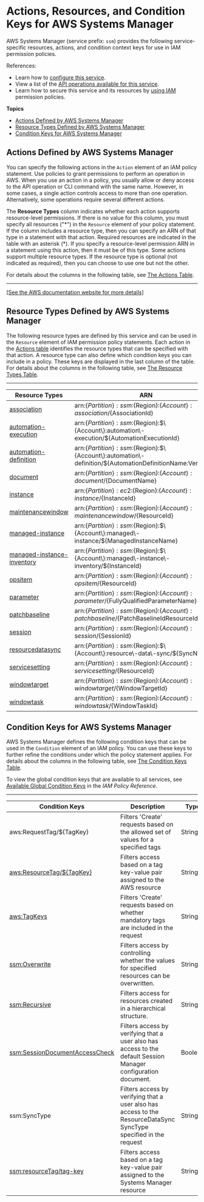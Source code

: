 # Actions, Resources, and Condition Keys for AWS Systems Manager<a name="list_awssystemsmanager"></a>

AWS Systems Manager \(service prefix: `ssm`\) provides the following service\-specific resources, actions, and condition context keys for use in IAM permission policies\.

References:
+ Learn how to [configure this service](https://docs.aws.amazon.com/systems-manager/latest/userguide/what-is-systems-manager.html)\.
+ View a list of the [API operations available for this service](https://docs.aws.amazon.com/systems-manager/latest/APIReference/Welcome.html)\.
+ Learn how to secure this service and its resources by [using IAM](https://docs.aws.amazon.com/systems-manager/latest/userguide/auth-and-access-control.html) permission policies\.

**Topics**
+ [Actions Defined by AWS Systems Manager](#awssystemsmanager-actions-as-permissions)
+ [Resource Types Defined by AWS Systems Manager](#awssystemsmanager-resources-for-iam-policies)
+ [Condition Keys for AWS Systems Manager](#awssystemsmanager-policy-keys)

## Actions Defined by AWS Systems Manager<a name="awssystemsmanager-actions-as-permissions"></a>

You can specify the following actions in the `Action` element of an IAM policy statement\. Use policies to grant permissions to perform an operation in AWS\. When you use an action in a policy, you usually allow or deny access to the API operation or CLI command with the same name\. However, in some cases, a single action controls access to more than one operation\. Alternatively, some operations require several different actions\.

The **Resource Types** column indicates whether each action supports resource\-level permissions\. If there is no value for this column, you must specify all resources \("\*"\) in the `Resource` element of your policy statement\. If the column includes a resource type, then you can specify an ARN of that type in a statement with that action\. Required resources are indicated in the table with an asterisk \(\*\)\. If you specify a resource\-level permission ARN in a statement using this action, then it must be of this type\. Some actions support multiple resource types\. If the resource type is optional \(not indicated as required\), then you can choose to use one but not the other\.

For details about the columns in the following table, see [The Actions Table](reference_policies_actions-resources-contextkeys.md#actions_table)\.


****  
[\[See the AWS documentation website for more details\]](http://docs.aws.amazon.com/IAM/latest/UserGuide/list_awssystemsmanager.html)

## Resource Types Defined by AWS Systems Manager<a name="awssystemsmanager-resources-for-iam-policies"></a>

The following resource types are defined by this service and can be used in the `Resource` element of IAM permission policy statements\. Each action in the [Actions table](#awssystemsmanager-actions-as-permissions) identifies the resource types that can be specified with that action\. A resource type can also define which condition keys you can include in a policy\. These keys are displayed in the last column of the table\. For details about the columns in the following table, see [The Resource Types Table](reference_policies_actions-resources-contextkeys.md#resources_table)\.


****  

| Resource Types | ARN | Condition Keys | 
| --- | --- | --- | 
|   [ association ](https://docs.aws.amazon.com/systems-manager/latest/userguide/systems-manager-associations.html)  |  arn:$\{Partition\}:ssm:$\{Region\}:$\{Account\}:association/$\{AssociationId\}  |  | 
|   [ automation\-execution ](https://docs.aws.amazon.com/systems-manager/latest/userguide/automation-working.html)  |  arn:$\{Partition\}:ssm:$\{Region\}:$\{Account\}:automation\-execution/$\{AutomationExecutionId\}  |  | 
|   [ automation\-definition ](https://docs.aws.amazon.com/systems-manager/latest/userguide/automation-documents.html)  |  arn:$\{Partition\}:ssm:$\{Region\}:$\{Account\}:automation\-definition/$\{AutomationDefinitionName:VersionId\}  |  | 
|   [ document ](https://docs.aws.amazon.com/systems-manager/latest/userguide/sysman-ssm-docs.html)  |  arn:$\{Partition\}:ssm:$\{Region\}:$\{Account\}:document/$\{DocumentName\}  |   [ aws:ResourceTag/$\{TagKey\} ](#awssystemsmanager-aws_ResourceTag___TagKey_)   [ ssm:resourceTag/tag\-key ](#awssystemsmanager-ssm_resourceTag_tag-key)   | 
|   [ instance ](https://docs.aws.amazon.com/systems-manager/latest/userguide/iam-policy-structure.html#EC2_ARN_Format)  |  arn:$\{Partition\}:ec2:$\{Region\}:$\{Account\}:instance/$\{InstanceId\}  |   [ aws:ResourceTag/$\{TagKey\} ](#awssystemsmanager-aws_ResourceTag___TagKey_)   [ ssm:resourceTag/tag\-key ](#awssystemsmanager-ssm_resourceTag_tag-key)   | 
|   [ maintenancewindow ](https://docs.aws.amazon.com/systems-manager/latest/userguide/systems-manager-maintenance.html)  |  arn:$\{Partition\}:ssm:$\{Region\}:$\{Account\}:maintenancewindow/$\{ResourceId\}  |   [ aws:ResourceTag/$\{TagKey\} ](#awssystemsmanager-aws_ResourceTag___TagKey_)   [ ssm:resourceTag/tag\-key ](#awssystemsmanager-ssm_resourceTag_tag-key)   | 
|   [ managed\-instance ](https://docs.aws.amazon.com/systems-manager/latest/userguide/what-is-systems-manager.html)  |  arn:$\{Partition\}:ssm:$\{Region\}:$\{Account\}:managed\-instance/$\{ManagedInstanceName\}  |   [ aws:ResourceTag/$\{TagKey\} ](#awssystemsmanager-aws_ResourceTag___TagKey_)   [ ssm:resourceTag/tag\-key ](#awssystemsmanager-ssm_resourceTag_tag-key)   | 
|   [ managed\-instance\-inventory ](https://docs.aws.amazon.com/systems-manager/latest/userguide/sysman-inventory-configuring.html)  |  arn:$\{Partition\}:ssm:$\{Region\}:$\{Account\}:managed\-instance\-inventory/$\{InstanceId\}  |  | 
|   [ opsitem ](https://docs.aws.amazon.com/systems-manager/latest/userguide/OpsCenter-working-with-OpsItems.html)  |  arn:$\{Partition\}:ssm:$\{Region\}:$\{Account\}:opsitem/$\{ResourceId\}  |  | 
|   [ parameter ](https://docs.aws.amazon.com/systems-manager/latest/userguide/systems-manager-parameter-store.html)  |  arn:$\{Partition\}:ssm:$\{Region\}:$\{Account\}:parameter/$\{FullyQualifiedParameterName\}  |   [ aws:ResourceTag/$\{TagKey\} ](#awssystemsmanager-aws_ResourceTag___TagKey_)   [ ssm:resourceTag/tag\-key ](#awssystemsmanager-ssm_resourceTag_tag-key)   | 
|   [ patchbaseline ](https://docs.aws.amazon.com/systems-manager/latest/userguide/systems-manager-patch.html)  |  arn:$\{Partition\}:ssm:$\{Region\}:$\{Account\}:patchbaseline/$\{PatchBaselineIdResourceId\}  |   [ aws:ResourceTag/$\{TagKey\} ](#awssystemsmanager-aws_ResourceTag___TagKey_)   [ ssm:resourceTag/tag\-key ](#awssystemsmanager-ssm_resourceTag_tag-key)   | 
|   [ session ](https://docs.aws.amazon.com/systems-manager/latest/userguide/session-manager.html)  |  arn:$\{Partition\}:ssm:$\{Region\}:$\{Account\}:session/$\{SessionId\}  |  | 
|   [ resourcedatasync ](https://docs.aws.amazon.com/systems-manager/latest/userguide/sysman-inventory-datasync.html)  |  arn:$\{Partition\}:ssm:$\{Region\}:$\{Account\}:resource\-data\-sync/$\{SyncName\}  |  | 
|   [ servicesetting ](https://docs.aws.amazon.com/systems-manager/latest/userguide/API_ServiceSetting.html)  |  arn:$\{Partition\}:ssm:$\{Region\}:$\{Account\}:servicesetting/$\{ResourceId\}  |  | 
|   [ windowtarget ](https://docs.aws.amazon.com/systems-manager/latest/userguide/sysman-maintenance-assign-targets.html)  |  arn:$\{Partition\}:ssm:$\{Region\}:$\{Account\}:windowtarget/$\{WindowTargetId\}  |  | 
|   [ windowtask ](https://docs.aws.amazon.com/systems-manager/latest/userguide/sysman-maintenance-assign-tasks.html)  |  arn:$\{Partition\}:ssm:$\{Region\}:$\{Account\}:windowtask/$\{WindowTaskId\}  |  | 

## Condition Keys for AWS Systems Manager<a name="awssystemsmanager-policy-keys"></a>

AWS Systems Manager defines the following condition keys that can be used in the `Condition` element of an IAM policy\. You can use these keys to further refine the conditions under which the policy statement applies\. For details about the columns in the following table, see [The Condition Keys Table](reference_policies_actions-resources-contextkeys.md#context_keys_table)\.

To view the global condition keys that are available to all services, see [Available Global Condition Keys](reference_policies_condition-keys.html#AvailableKeys) in the *IAM Policy Reference*\.


****  

| Condition Keys | Description | Type | 
| --- | --- | --- | 
|   aws:RequestTag/$\{TagKey\}  | Filters 'Create' requests based on the allowed set of values for a specified tags | String | 
|   [ aws:ResourceTag/$\{TagKey\} ](https://docs.aws.amazon.com/systems-manager/latest/userguide/auth-and-access-control-iam-access-control-identity-based.html#policy-conditions)  | Filters access based on a tag key\-value pair assigned to the AWS resource | String | 
|   [ aws:TagKeys ](https://docs.aws.amazon.com/systems-manager/latest/userguide/auth-and-access-control-iam-access-control-identity-based.html#policy-conditions)  | Filters 'Create' requests based on whether mandatory tags are included in the request | String | 
|   [ ssm:Overwrite ](https://docs.aws.amazon.com/systems-manager/latest/userguide/auth-and-access-control-iam-access-control-identity-based.html#policy-conditions)  | Filters access by controlling whether the values for specified resources can be overwritten\. | String | 
|   [ ssm:Recursive ](https://docs.aws.amazon.com/systems-manager/latest/userguide/auth-and-access-control-iam-access-control-identity-based.html#policy-conditions)  | Filters access for resources created in a hierarchical structure\. | String | 
|   [ ssm:SessionDocumentAccessCheck ](https://docs.aws.amazon.com/systems-manager/latest/userguide/getting-started-sessiondocumentaccesscheck.html)  | Filters access by verifying that a user also has access to the default Session Manager configuration document\. | Boolean | 
|   ssm:SyncType  | Filters access by verifying that a user also has access to the ResourceDataSync SyncType specified in the request | String | 
|   [ ssm:resourceTag/tag\-key ](https://docs.aws.amazon.com/systems-manager/latest/userguide/auth-and-access-control-iam-access-control-identity-based.html#policy-conditions)  | Filters access based on a tag key\-value pair assigned to the Systems Manager resource | String | 